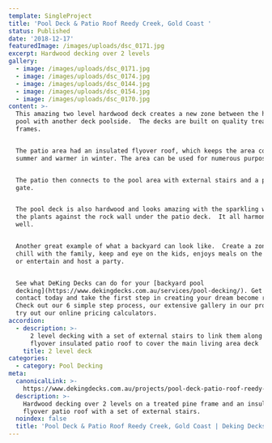 ```yaml
---
template: SingleProject
title: 'Pool Deck & Patio Roof Reedy Creek, Gold Coast '
status: Published
date: '2018-12-17'
featuredImage: /images/uploads/dsc_0171.jpg
excerpt: Hardwood decking over 2 levels
gallery:
  - image: /images/uploads/dsc_0171.jpg
  - image: /images/uploads/dsc_0174.jpg
  - image: /images/uploads/dsc_0144.jpg
  - image: /images/uploads/dsc_0154.jpg
  - image: /images/uploads/dsc_0170.jpg
content: >-
  This amazing two level hardwood deck creates a new zone between the home and
  pool with another deck poolside.  The decks are built on quality treated pine
  frames.


  The patio area had an insulated flyover roof, which keeps the area cooler in
  summer and warmer in winter. The area can be used for numerous purposes.  


  The patio then connects to the pool area with external stairs and a pool safe
  gate.  


  The pool deck is also hardwood and looks amazing with the sparkling water and
  the plants against the rock wall under the patio deck.  It all harmonises so
  well.


  Another great example of what a backyard can look like.  Create a zone to
  chill with the family, keep and eye on the kids, enjoys meals on the back deck
  or entertain and host a party.


  See what DeKing Decks can do for your [backyard pool
  decking](https://www.dekingdecks.com.au/services/pool-decking/). Get in
  contact today and take the first step in creating your dream become reality.
  Check out our 6 simple step process, our extensive gallery in our projects or
  try out our online pricing calculators.
accordion:
  - description: >-
      2 level decking with a set of external stairs to link them along with a
      flyover insulated patio roof to cover the main living area deck
    title: 2 level deck
categories:
  - category: Pool Decking
meta:
  canonicalLink: >-
    https://www.dekingdecks.com.au/projects/pool-deck-patio-roof-reedy-creek-gold-coast/
  description: >-
    Hardwood decking over 2 levels on a treated pine frame and an insulated
    flyover patio roof with a set of external stairs.
  noindex: false
  title: 'Pool Deck & Patio Roof Reedy Creek, Gold Coast | Deking Decks'
---
```


